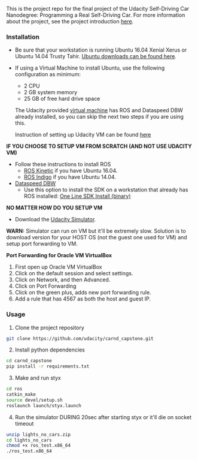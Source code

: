 This is the project repo for the final project of the Udacity Self-Driving Car Nanodegree: Programming a Real Self-Driving Car. For more information about the project, see the project introduction [here](https://classroom.udacity.com/nanodegrees/nd013/parts/6047fe34-d93c-4f50-8336-b70ef10cb4b2/modules/e1a23b06-329a-4684-a717-ad476f0d8dff/lessons/462c933d-9f24-42d3-8bdc-a08a5fc866e4/concepts/5ab4b122-83e6-436d-850f-9f4d26627fd9).

### Installation 

* Be sure that your workstation is running Ubuntu 16.04 Xenial Xerus or Ubuntu 14.04 Trusty Tahir. [Ubuntu downloads can be found here](https://www.ubuntu.com/download/desktop). 
* If using a Virtual Machine to install Ubuntu, use the following configuration as minimum:
  * 2 CPU
  * 2 GB system memory
  * 25 GB of free hard drive space
  
  The Udacity provided [virtual machine](https://s3-us-west-1.amazonaws.com/udacity-selfdrivingcar/Udacity_VM_Base_V1.0.0.zip) has ROS and Dataspeed DBW already installed, so you can skip the next two steps if you are using this. 
  
  Instruction of setting up Udacity VM can be found [here](https://classroom.udacity.com/nanodegrees/nd013/parts/6047fe34-d93c-4f50-8336-b70ef10cb4b2/modules/e1a23b06-329a-4684-a717-ad476f0d8dff/lessons/7e3627d7-14f7-4a33-9dbf-75c98a6e411b/concepts/8c742938-8436-4d3d-9939-31e40284e7a6)

  
**IF YOU CHOOSE TO SETUP VM FROM SCRATCH (AND NOT USE UDACITY VM)**

* Follow these instructions to install ROS
  * [ROS Kinetic](http://wiki.ros.org/kinetic/Installation/Ubuntu) if you have Ubuntu 16.04.
  * [ROS Indigo](http://wiki.ros.org/indigo/Installation/Ubuntu) if you have Ubuntu 14.04.
* [Dataspeed DBW](https://bitbucket.org/DataspeedInc/dbw_mkz_ros)
  * Use this option to install the SDK on a workstation that already has ROS installed: [One Line SDK Install (binary)](https://bitbucket.org/DataspeedInc/dbw_mkz_ros/src/81e63fcc335d7b64139d7482017d6a97b405e250/ROS_SETUP.md?fileviewer=file-view-default)

**NO MATTER HOW DO YOU SETUP VM**

* Download the [Udacity Simulator](https://github.com/udacity/self-driving-car-sim/releases/tag/v0.1).

**WARN:** Simulator can run on VM but it'll be extremely slow. Solution is to download version for your HOST OS (not the guest one used for VM) and setup port forwarding to VM.


**Port Forwarding for Oracle VM VirtualBox**

1. First open up Oracle VM VirtualBox
1. Click on the default session and select settings.
1. Click on Network, and then Advanced.
1. Click on Port Forwarding
1. Click on the green plus, adds new port forwarding rule.
1. Add a rule that has 4567 as both the host and guest IP.



### Usage

1. Clone the project repository
```bash
git clone https://github.com/udacity/carnd_capstone.git
```

2. Install python dependencies
```bash
cd carnd_capstone
pip install -r requirements.txt
```
3. Make and run styx
```bash
cd ros
catkin_make
source devel/setup.sh
roslaunch launch/styx.launch
```
4. Run the simulator DURING 20sec after starting styx or it'll die on socket timeout
```bash
unzip lights_no_cars.zip
cd lights_no_cars
chmod +x ros_test.x86_64
./ros_test.x86_64
```



